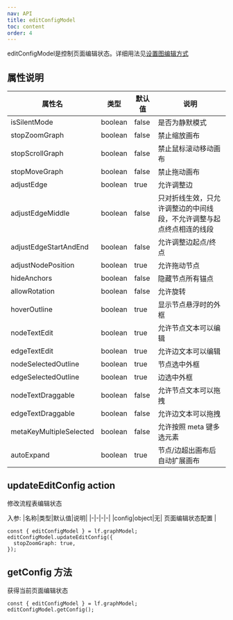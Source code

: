 ```yaml
---
nav: API
title: editConfigModel
toc: content
order: 4
---
```


<style>
table td:first-of-type {
  word-break: normal;
}
</style>

editConfigModel是控制页面编辑状态。详细用法见[设置图编辑方式](../../tutorial/advanced/silent-mode.zh.md)

## 属性说明

| 属性名                     | 类型      | 默认值   | 说明                                 |
|-------------------------|---------|-------|------------------------------------|
| isSilentMode            | boolean | false | 是否为静默模式                            |
| stopZoomGraph           | boolean | false | 禁止缩放画布                             |
| stopScrollGraph         | boolean | false | 禁止鼠标滚动移动画布                         |
| stopMoveGraph           | boolean | false | 禁止拖动画布                             |
| adjustEdge              | boolean | true  | 允许调整边                              |
| adjustEdgeMiddle        | boolean | false | 只对折线生效，只允许调整边的中间线段，不允许调整与起点终点相连的线段 |
| adjustEdgeStartAndEnd   | boolean | false | 允许调整边起点/终点                         |
| adjustNodePosition      | boolean | true  | 允许拖动节点                             |
| hideAnchors             | boolean | false | 隐藏节点所有锚点                           |
| allowRotation           | boolean | false | 允许旋转                               |
| hoverOutline            | boolean | true  | 显示节点悬浮时的外框                         |
| nodeTextEdit            | boolean | true  | 允许节点文本可以编辑                         |
| edgeTextEdit            | boolean | true  | 允许边文本可以编辑                          |
| nodeSelectedOutline     | boolean | true  | 节点选中外框                             |
| edgeSelectedOutline     | boolean | true  | 边选中外框                              |
| nodeTextDraggable       | boolean | false | 允许节点文本可以拖拽                         |
| edgeTextDraggable       | boolean | false | 允许边文本可以拖拽                          |
| metaKeyMultipleSelected | boolean | false | 允许按照 meta 键多选元素                    |
| autoExpand              | boolean | true  | 节点/边超出画布后自动扩展画布                    |

## updateEditConfig <Badge>action</Badge>

修改流程表编辑状态

入参:
|名称|类型|默认值|说明|
|-|-|-|-|
|config|object|无| 页面编辑状态配置 |

```tsx | pure
const { editConfigModel } = lf.graphModel;
editConfigModel.updateEditConfig({
  stopZoomGraph: true,
});
```

## getConfig <Badge>方法</Badge>

获得当前页面编辑状态

```tsx | pure
const { editConfigModel } = lf.graphModel;
editConfigModel.getConfig();
```
